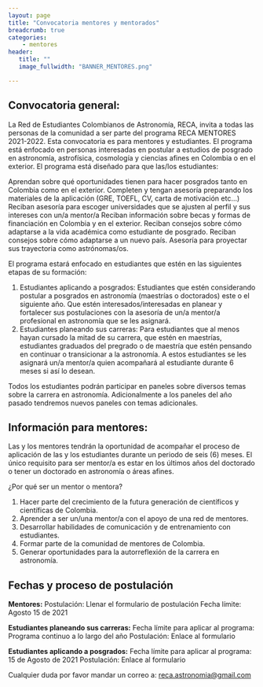 ```yaml
---
layout: page
title: "Convocatoria mentores y mentorados"
breadcrumb: true
categories:
    - mentores
header:
   title: ""
   image_fullwidth: "BANNER_MENTORES.png"

---
```


## Convocatoria general:

La Red de Estudiantes Colombianos de Astronomía, RECA, invita a todas las personas de la comunidad a ser parte del programa RECA MENTORES 2021-2022. Esta convocatoria es para mentores y estudiantes. El programa está enfocado en personas interesadas en postular a estudios de posgrado en astronomía, astrofísica, cosmología y ciencias afines en Colombia o en el exterior. El programa está diseñado para que las/los estudiantes:

   Aprendan sobre qué oportunidades tienen para hacer posgrados tanto en Colombia como en el exterior.
   Completen y tengan asesoría preparando los materiales de la aplicación (GRE, TOEFL, CV, carta de motivación etc…)
   Reciban asesoría para escoger universidades que se ajusten al perfil y sus intereses con un/a mentor/a
   Reciban información sobre becas y formas de financiación en Colombia y en el exterior.
   Reciban consejos sobre cómo adaptarse a la vida académica como estudiante de posgrado.
   Reciban consejos sobre cómo adaptarse a un nuevo país.
   Asesoría para proyectar sus trayectoria como astrónomas/os.

El programa estará enfocado en estudiantes que estén en las siguientes etapas de su formación:
   1. Estudiantes aplicando a posgrados: Estudiantes que estén considerando postular a posgrados en astronomía (maestrías o doctorados) este o el siguiente año. Que estén interesados/interesadas en planear y fortalecer sus postulaciones con la asesoría de un/a mentor/a profesional en astronomía que se les asignará. 
   2. Estudiantes planeando sus carreras: Para estudiantes que al menos hayan cursado la mitad de su carrera, que estén en maestrías, estudiantes graduados del pregrado o de maestría que estén pensando en continuar o transicionar a la astronomía. A estos estudiantes se les asignará un/a mentor/a quien acompañará al estudiante durante 6 meses si así lo desean.

Todos los estudiantes podrán participar en paneles sobre diversos temas sobre la carrera en astronomía. Adicionalmente a los paneles del año pasado tendremos nuevos paneles con temas adicionales.


## Información para mentores:

Las y los mentores tendrán la oportunidad de acompañar el proceso de aplicación de las y los estudiantes durante un periodo de seis (6) meses. 
El único requisito para ser mentor/a es estar en los últimos años del doctorado o tener un doctorado en astronomía o áreas afines.

¿Por qué ser un mentor o mentora?

   1. Hacer parte del crecimiento de la futura generación de científicos y científicas de Colombia.
   2. Aprender a ser un/una mentor/a con el apoyo de una red de mentores.
   3. Desarrollar habilidades de comunicación y de entrenamiento con estudiantes.
   4. Formar parte de la comunidad de mentores de Colombia.
   5. Generar oportunidades para la autorreflexión de la carrera en astronomía.

## Fechas y proceso de postulación

**Mentores:**
Postulación: Llenar el formulario de postulación
Fecha límite: Agosto 15 de 2021

**Estudiantes planeando sus carreras:**
Fecha límite para aplicar al programa: Programa continuo a lo largo del año
Postulación: Enlace al formulario

**Estudiantes aplicando a posgrados:**
Fecha límite para aplicar al programa: 15 de Agosto de 2021
Postulación: Enlace al formulario

Cualquier duda por favor mandar un correo a: reca.astronomia@gmail.com 